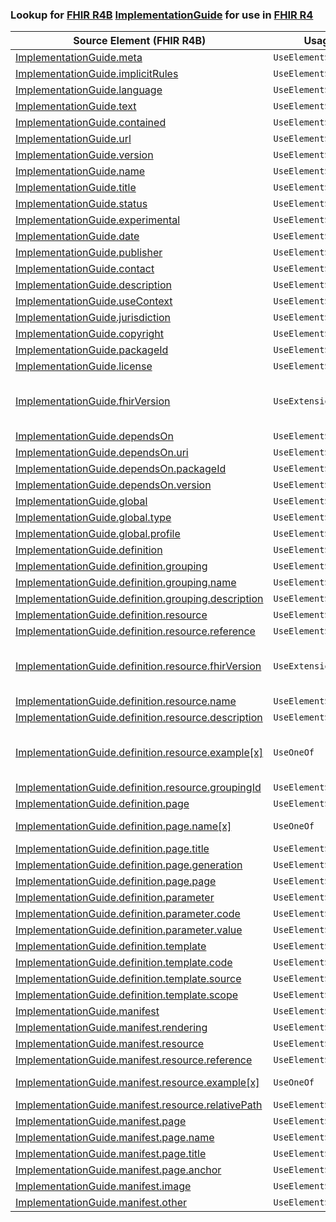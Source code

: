 ### Lookup for [FHIR R4B](https://hl7.org/fhir/R4B/) [ImplementationGuide](https://hl7.org/fhir/R4B/ImplementationGuide.html) for use in [FHIR R4](https://hl7.org/fhir/R4/)

| Source Element (FHIR R4B) | Usage | Target |
| -------------- | ----- | ------ |
| [ImplementationGuide.meta](https://hl7.org/fhir/R4B/ImplementationGuide.html#resource) | `UseElementSameName` | [ImplementationGuide.meta](https://hl7.org/fhir/R4/ImplementationGuide.html#resource) |
| [ImplementationGuide.implicitRules](https://hl7.org/fhir/R4B/ImplementationGuide.html#resource) | `UseElementSameName` | [ImplementationGuide.implicitRules](https://hl7.org/fhir/R4/ImplementationGuide.html#resource) |
| [ImplementationGuide.language](https://hl7.org/fhir/R4B/ImplementationGuide.html#resource) | `UseElementSameName` | [ImplementationGuide.language](https://hl7.org/fhir/R4/ImplementationGuide.html#resource) |
| [ImplementationGuide.text](https://hl7.org/fhir/R4B/ImplementationGuide.html#resource) | `UseElementSameName` | [ImplementationGuide.text](https://hl7.org/fhir/R4/ImplementationGuide.html#resource) |
| [ImplementationGuide.contained](https://hl7.org/fhir/R4B/ImplementationGuide.html#resource) | `UseElementSameName` | [ImplementationGuide.contained](https://hl7.org/fhir/R4/ImplementationGuide.html#resource) |
| [ImplementationGuide.url](https://hl7.org/fhir/R4B/ImplementationGuide.html#resource) | `UseElementSameName` | [ImplementationGuide.url](https://hl7.org/fhir/R4/ImplementationGuide.html#resource) |
| [ImplementationGuide.version](https://hl7.org/fhir/R4B/ImplementationGuide.html#resource) | `UseElementSameName` | [ImplementationGuide.version](https://hl7.org/fhir/R4/ImplementationGuide.html#resource) |
| [ImplementationGuide.name](https://hl7.org/fhir/R4B/ImplementationGuide.html#resource) | `UseElementSameName` | [ImplementationGuide.name](https://hl7.org/fhir/R4/ImplementationGuide.html#resource) |
| [ImplementationGuide.title](https://hl7.org/fhir/R4B/ImplementationGuide.html#resource) | `UseElementSameName` | [ImplementationGuide.title](https://hl7.org/fhir/R4/ImplementationGuide.html#resource) |
| [ImplementationGuide.status](https://hl7.org/fhir/R4B/ImplementationGuide.html#resource) | `UseElementSameName` | [ImplementationGuide.status](https://hl7.org/fhir/R4/ImplementationGuide.html#resource) |
| [ImplementationGuide.experimental](https://hl7.org/fhir/R4B/ImplementationGuide.html#resource) | `UseElementSameName` | [ImplementationGuide.experimental](https://hl7.org/fhir/R4/ImplementationGuide.html#resource) |
| [ImplementationGuide.date](https://hl7.org/fhir/R4B/ImplementationGuide.html#resource) | `UseElementSameName` | [ImplementationGuide.date](https://hl7.org/fhir/R4/ImplementationGuide.html#resource) |
| [ImplementationGuide.publisher](https://hl7.org/fhir/R4B/ImplementationGuide.html#resource) | `UseElementSameName` | [ImplementationGuide.publisher](https://hl7.org/fhir/R4/ImplementationGuide.html#resource) |
| [ImplementationGuide.contact](https://hl7.org/fhir/R4B/ImplementationGuide.html#resource) | `UseElementSameName` | [ImplementationGuide.contact](https://hl7.org/fhir/R4/ImplementationGuide.html#resource) |
| [ImplementationGuide.description](https://hl7.org/fhir/R4B/ImplementationGuide.html#resource) | `UseElementSameName` | [ImplementationGuide.description](https://hl7.org/fhir/R4/ImplementationGuide.html#resource) |
| [ImplementationGuide.useContext](https://hl7.org/fhir/R4B/ImplementationGuide.html#resource) | `UseElementSameName` | [ImplementationGuide.useContext](https://hl7.org/fhir/R4/ImplementationGuide.html#resource) |
| [ImplementationGuide.jurisdiction](https://hl7.org/fhir/R4B/ImplementationGuide.html#resource) | `UseElementSameName` | [ImplementationGuide.jurisdiction](https://hl7.org/fhir/R4/ImplementationGuide.html#resource) |
| [ImplementationGuide.copyright](https://hl7.org/fhir/R4B/ImplementationGuide.html#resource) | `UseElementSameName` | [ImplementationGuide.copyright](https://hl7.org/fhir/R4/ImplementationGuide.html#resource) |
| [ImplementationGuide.packageId](https://hl7.org/fhir/R4B/ImplementationGuide.html#resource) | `UseElementSameName` | [ImplementationGuide.packageId](https://hl7.org/fhir/R4/ImplementationGuide.html#resource) |
| [ImplementationGuide.license](https://hl7.org/fhir/R4B/ImplementationGuide.html#resource) | `UseElementSameName` | [ImplementationGuide.license](https://hl7.org/fhir/R4/ImplementationGuide.html#resource) |
| [ImplementationGuide.fhirVersion](https://hl7.org/fhir/R4B/ImplementationGuide.html#resource) | `UseExtension` | [http://hl7.org/fhir/4.3/StructureDefinition/extension-ImplementationGuide.fhirVersion](StructureDefinition-ext-R4B-ImplementationGuide.fhirVersion.html) |
| [ImplementationGuide.dependsOn](https://hl7.org/fhir/R4B/ImplementationGuide.html#resource) | `UseElementSameName` | [ImplementationGuide.dependsOn](https://hl7.org/fhir/R4/ImplementationGuide.html#resource) |
| [ImplementationGuide.dependsOn.uri](https://hl7.org/fhir/R4B/ImplementationGuide.html#resource) | `UseElementSameName` | [ImplementationGuide.dependsOn.uri](https://hl7.org/fhir/R4/ImplementationGuide.html#resource) |
| [ImplementationGuide.dependsOn.packageId](https://hl7.org/fhir/R4B/ImplementationGuide.html#resource) | `UseElementSameName` | [ImplementationGuide.dependsOn.packageId](https://hl7.org/fhir/R4/ImplementationGuide.html#resource) |
| [ImplementationGuide.dependsOn.version](https://hl7.org/fhir/R4B/ImplementationGuide.html#resource) | `UseElementSameName` | [ImplementationGuide.dependsOn.version](https://hl7.org/fhir/R4/ImplementationGuide.html#resource) |
| [ImplementationGuide.global](https://hl7.org/fhir/R4B/ImplementationGuide.html#resource) | `UseElementSameName` | [ImplementationGuide.global](https://hl7.org/fhir/R4/ImplementationGuide.html#resource) |
| [ImplementationGuide.global.type](https://hl7.org/fhir/R4B/ImplementationGuide.html#resource) | `UseElementSameName` | [ImplementationGuide.global.type](https://hl7.org/fhir/R4/ImplementationGuide.html#resource) |
| [ImplementationGuide.global.profile](https://hl7.org/fhir/R4B/ImplementationGuide.html#resource) | `UseElementSameName` | [ImplementationGuide.global.profile](https://hl7.org/fhir/R4/ImplementationGuide.html#resource) |
| [ImplementationGuide.definition](https://hl7.org/fhir/R4B/ImplementationGuide.html#resource) | `UseElementSameName` | [ImplementationGuide.definition](https://hl7.org/fhir/R4/ImplementationGuide.html#resource) |
| [ImplementationGuide.definition.grouping](https://hl7.org/fhir/R4B/ImplementationGuide.html#resource) | `UseElementSameName` | [ImplementationGuide.definition.grouping](https://hl7.org/fhir/R4/ImplementationGuide.html#resource) |
| [ImplementationGuide.definition.grouping.name](https://hl7.org/fhir/R4B/ImplementationGuide.html#resource) | `UseElementSameName` | [ImplementationGuide.definition.grouping.name](https://hl7.org/fhir/R4/ImplementationGuide.html#resource) |
| [ImplementationGuide.definition.grouping.description](https://hl7.org/fhir/R4B/ImplementationGuide.html#resource) | `UseElementSameName` | [ImplementationGuide.definition.grouping.description](https://hl7.org/fhir/R4/ImplementationGuide.html#resource) |
| [ImplementationGuide.definition.resource](https://hl7.org/fhir/R4B/ImplementationGuide.html#resource) | `UseElementSameName` | [ImplementationGuide.definition.resource](https://hl7.org/fhir/R4/ImplementationGuide.html#resource) |
| [ImplementationGuide.definition.resource.reference](https://hl7.org/fhir/R4B/ImplementationGuide.html#resource) | `UseElementSameName` | [ImplementationGuide.definition.resource.reference](https://hl7.org/fhir/R4/ImplementationGuide.html#resource) |
| [ImplementationGuide.definition.resource.fhirVersion](https://hl7.org/fhir/R4B/ImplementationGuide.html#resource) | `UseExtension` | [http://hl7.org/fhir/4.3/StructureDefinition/extension-ImplementationGuide.definition.resource.fhirVersion](StructureDefinition-ext-R4B-ImplementationGuide.de.re.fhirVersion.html) |
| [ImplementationGuide.definition.resource.name](https://hl7.org/fhir/R4B/ImplementationGuide.html#resource) | `UseElementSameName` | [ImplementationGuide.definition.resource.name](https://hl7.org/fhir/R4/ImplementationGuide.html#resource) |
| [ImplementationGuide.definition.resource.description](https://hl7.org/fhir/R4B/ImplementationGuide.html#resource) | `UseElementSameName` | [ImplementationGuide.definition.resource.description](https://hl7.org/fhir/R4/ImplementationGuide.html#resource) |
| [ImplementationGuide.definition.resource.example[x]](https://hl7.org/fhir/R4B/ImplementationGuide.html#resource) | `UseOneOf` | [ImplementationGuide.definition.resource.example[x]](https://hl7.org/fhir/R4/ImplementationGuide.html#resource)<br />[ImplementationGuide.definition.resource.example[x]](https://hl7.org/fhir/R4/ImplementationGuide.html#resource)<br />[ImplementationGuide.definition.resource.example[x]](https://hl7.org/fhir/R4/ImplementationGuide.html#resource)<br />[ImplementationGuide.definition.resource.example[x]](https://hl7.org/fhir/R4/ImplementationGuide.html#resource) |
| [ImplementationGuide.definition.resource.groupingId](https://hl7.org/fhir/R4B/ImplementationGuide.html#resource) | `UseElementSameName` | [ImplementationGuide.definition.resource.groupingId](https://hl7.org/fhir/R4/ImplementationGuide.html#resource) |
| [ImplementationGuide.definition.page](https://hl7.org/fhir/R4B/ImplementationGuide.html#resource) | `UseElementSameName` | [ImplementationGuide.definition.page](https://hl7.org/fhir/R4/ImplementationGuide.html#resource) |
| [ImplementationGuide.definition.page.name[x]](https://hl7.org/fhir/R4B/ImplementationGuide.html#resource) | `UseOneOf` | [ImplementationGuide.definition.page.name[x]](https://hl7.org/fhir/R4/ImplementationGuide.html#resource)<br />[ImplementationGuide.definition.page.name[x]](https://hl7.org/fhir/R4/ImplementationGuide.html#resource) |
| [ImplementationGuide.definition.page.title](https://hl7.org/fhir/R4B/ImplementationGuide.html#resource) | `UseElementSameName` | [ImplementationGuide.definition.page.title](https://hl7.org/fhir/R4/ImplementationGuide.html#resource) |
| [ImplementationGuide.definition.page.generation](https://hl7.org/fhir/R4B/ImplementationGuide.html#resource) | `UseElementSameName` | [ImplementationGuide.definition.page.generation](https://hl7.org/fhir/R4/ImplementationGuide.html#resource) |
| [ImplementationGuide.definition.page.page](https://hl7.org/fhir/R4B/ImplementationGuide.html#resource) | `UseElementSameName` | [ImplementationGuide.definition.page.page](https://hl7.org/fhir/R4/ImplementationGuide.html#resource) |
| [ImplementationGuide.definition.parameter](https://hl7.org/fhir/R4B/ImplementationGuide.html#resource) | `UseElementSameName` | [ImplementationGuide.definition.parameter](https://hl7.org/fhir/R4/ImplementationGuide.html#resource) |
| [ImplementationGuide.definition.parameter.code](https://hl7.org/fhir/R4B/ImplementationGuide.html#resource) | `UseElementSameName` | [ImplementationGuide.definition.parameter.code](https://hl7.org/fhir/R4/ImplementationGuide.html#resource) |
| [ImplementationGuide.definition.parameter.value](https://hl7.org/fhir/R4B/ImplementationGuide.html#resource) | `UseElementSameName` | [ImplementationGuide.definition.parameter.value](https://hl7.org/fhir/R4/ImplementationGuide.html#resource) |
| [ImplementationGuide.definition.template](https://hl7.org/fhir/R4B/ImplementationGuide.html#resource) | `UseElementSameName` | [ImplementationGuide.definition.template](https://hl7.org/fhir/R4/ImplementationGuide.html#resource) |
| [ImplementationGuide.definition.template.code](https://hl7.org/fhir/R4B/ImplementationGuide.html#resource) | `UseElementSameName` | [ImplementationGuide.definition.template.code](https://hl7.org/fhir/R4/ImplementationGuide.html#resource) |
| [ImplementationGuide.definition.template.source](https://hl7.org/fhir/R4B/ImplementationGuide.html#resource) | `UseElementSameName` | [ImplementationGuide.definition.template.source](https://hl7.org/fhir/R4/ImplementationGuide.html#resource) |
| [ImplementationGuide.definition.template.scope](https://hl7.org/fhir/R4B/ImplementationGuide.html#resource) | `UseElementSameName` | [ImplementationGuide.definition.template.scope](https://hl7.org/fhir/R4/ImplementationGuide.html#resource) |
| [ImplementationGuide.manifest](https://hl7.org/fhir/R4B/ImplementationGuide.html#resource) | `UseElementSameName` | [ImplementationGuide.manifest](https://hl7.org/fhir/R4/ImplementationGuide.html#resource) |
| [ImplementationGuide.manifest.rendering](https://hl7.org/fhir/R4B/ImplementationGuide.html#resource) | `UseElementSameName` | [ImplementationGuide.manifest.rendering](https://hl7.org/fhir/R4/ImplementationGuide.html#resource) |
| [ImplementationGuide.manifest.resource](https://hl7.org/fhir/R4B/ImplementationGuide.html#resource) | `UseElementSameName` | [ImplementationGuide.manifest.resource](https://hl7.org/fhir/R4/ImplementationGuide.html#resource) |
| [ImplementationGuide.manifest.resource.reference](https://hl7.org/fhir/R4B/ImplementationGuide.html#resource) | `UseElementSameName` | [ImplementationGuide.manifest.resource.reference](https://hl7.org/fhir/R4/ImplementationGuide.html#resource) |
| [ImplementationGuide.manifest.resource.example[x]](https://hl7.org/fhir/R4B/ImplementationGuide.html#resource) | `UseOneOf` | [ImplementationGuide.manifest.resource.example[x]](https://hl7.org/fhir/R4/ImplementationGuide.html#resource)<br />[ImplementationGuide.manifest.resource.example[x]](https://hl7.org/fhir/R4/ImplementationGuide.html#resource) |
| [ImplementationGuide.manifest.resource.relativePath](https://hl7.org/fhir/R4B/ImplementationGuide.html#resource) | `UseElementSameName` | [ImplementationGuide.manifest.resource.relativePath](https://hl7.org/fhir/R4/ImplementationGuide.html#resource) |
| [ImplementationGuide.manifest.page](https://hl7.org/fhir/R4B/ImplementationGuide.html#resource) | `UseElementSameName` | [ImplementationGuide.manifest.page](https://hl7.org/fhir/R4/ImplementationGuide.html#resource) |
| [ImplementationGuide.manifest.page.name](https://hl7.org/fhir/R4B/ImplementationGuide.html#resource) | `UseElementSameName` | [ImplementationGuide.manifest.page.name](https://hl7.org/fhir/R4/ImplementationGuide.html#resource) |
| [ImplementationGuide.manifest.page.title](https://hl7.org/fhir/R4B/ImplementationGuide.html#resource) | `UseElementSameName` | [ImplementationGuide.manifest.page.title](https://hl7.org/fhir/R4/ImplementationGuide.html#resource) |
| [ImplementationGuide.manifest.page.anchor](https://hl7.org/fhir/R4B/ImplementationGuide.html#resource) | `UseElementSameName` | [ImplementationGuide.manifest.page.anchor](https://hl7.org/fhir/R4/ImplementationGuide.html#resource) |
| [ImplementationGuide.manifest.image](https://hl7.org/fhir/R4B/ImplementationGuide.html#resource) | `UseElementSameName` | [ImplementationGuide.manifest.image](https://hl7.org/fhir/R4/ImplementationGuide.html#resource) |
| [ImplementationGuide.manifest.other](https://hl7.org/fhir/R4B/ImplementationGuide.html#resource) | `UseElementSameName` | [ImplementationGuide.manifest.other](https://hl7.org/fhir/R4/ImplementationGuide.html#resource) |
